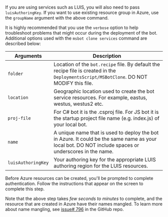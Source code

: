 If you are using services such as LUIS, you will also need to pass `luisAuthoringKey`. If you want to use existing resource group in Azure, use the `groupName` argument with the above  command.

It is highly recommended that you use the `verbose` option to help troubleshoot problems that might occur during the deployment of the bot. Additional options used with the `msbot clone services` command are described below:

| Arguments    | Description |
|--------------|-------------|
| `folder`     | Location of the `bot.recipe`  file. By default the recipe file is created in the `DeploymentsScript/MSBotClone`. DO NOT MODIFY this file.|
| `location`   | Geographic location used to create the bot service resources. For example, eastus, westus, westus2 etc.|
| `proj-file`  | For C# bot it is the .csproj file. For JS bot it is the startup project file name (e.g. index.js) of your local bot.|
| `name`       | A unique name that is used to deploy the bot in Azure. It could be the same name as your local bot. DO NOT include spaces or underscores in the name.|
| `luisAuthoringKey` | Your authoring key for the appropriate LUIS authoring region for the LUIS resources. |

Before Azure resources can be created, you'll be prompted to complete authentication. Follow the instructions that appear on the screen to complete this step.

Note that the above step takes _few seconds to minutes_ to complete, and the resource that are created in Azure have their names mangled. To learn more about name mangling, see [issue# 796](https://github.com/Microsoft/botbuilder-tools/issues/796) in the GitHub repo.
